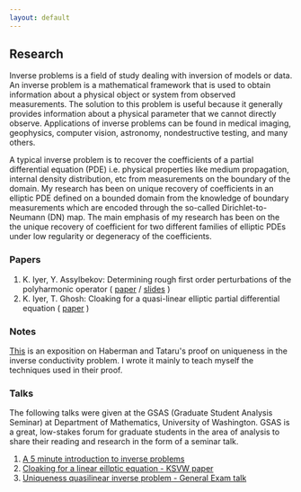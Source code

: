 ```yaml
---
layout: default
---
```


## Research

Inverse problems is a field of study dealing with inversion of models or data. An inverse problem is a mathematical framework that is used to obtain information about a physical object or system from observed measurements. The solution to this problem is useful because it generally provides information about a physical parameter that we cannot directly observe. Applications of inverse problems can be found in medical imaging, geophysics, computer vision, astronomy, nondestructive testing, and many others.

A typical inverse problem is to recover the coefficients of a partial differential equation (PDE) i.e. physical properties like medium propagation, internal density distribution, etc from measurements on the boundary of the domain. My research has been on unique recovery of coefficients in an elliptic PDE defined on a bounded domain from the knowledge of boundary measurements which are encoded through the so-called Dirichlet-to-Neumann (DN) map. The main emphasis of my research has been on the the unique recovery of coefficient for two different families of elliptic PDEs under low regularity or degeneracy of the coefficients.

### Papers

1. K. Iyer, Y. Assylbekov: Determining rough first order perturbations of the polyharmonic operator ( [paper](https://arxiv.org/pdf/1703.02569.pdf) / [slides](documents/polyharmonic_slides.pdf) )
2. K. Iyer, T. Ghosh: Cloaking for a quasi-linear elliptic partial differential equation ( [paper](https://arxiv.org/pdf/1704.02714.pdf) )

### Notes 
[This](documents/HT_uniqueness_exposition.pdf) is an exposition on Haberman and Tataru's proof on uniqueness in the inverse conductivity problem. I wrote it mainly to teach myself the techniques used in their proof. 

### Talks

The following talks were given at the GSAS (Graduate Student Analysis Seminar) at Department of Mathematics, University of Washington. GSAS is a great, low-stakes forum for graduate students in the area of analysis to share their reading and research in the form of a seminar talk.

1. [A 5 minute introduction to inverse problems](documents/short_intro_inverse_problem_slides.pdf)
2. [Cloaking for a linear eillptic equation - KSVW paper](documents/KSVW_cloaking_paper_slides.pdf)
3. [Uniqueness quasilinear inverse problem - General Exam talk](documents/generals_slides.pdf)
<br>
<br>



